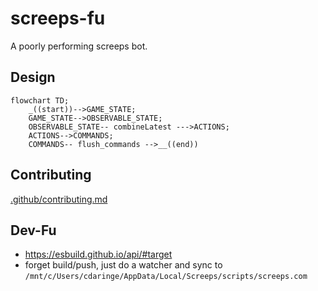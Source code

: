 # screeps-fu

A poorly performing screeps bot.

## Design

```mermaid
flowchart TD;
    _((start))-->GAME_STATE;
    GAME_STATE-->OBSERVABLE_STATE;
    OBSERVABLE_STATE-- combineLatest --->ACTIONS;
    ACTIONS-->COMMANDS;
    COMMANDS-- flush_commands -->__((end))
```

## Contributing

[.github/contributing.md](./.github/contributing.md)

## Dev-Fu

- https://esbuild.github.io/api/#target
- forget build/push, just do a watcher and sync to `/mnt/c/Users/cdaringe/AppData/Local/Screeps/scripts/screeps.com`
